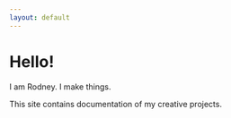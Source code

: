 ```yaml
---
layout: default
---
```


# Hello!



I am Rodney. I make things.

This site contains documentation of my creative projects.
